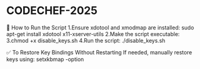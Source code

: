 # CODECHEF-2025

📌 How to Run the Script
1.Ensure xdotool and xmodmap are installed:
sudo apt-get install xdotool x11-xserver-utils
2.Make the script executable:
3.chmod +x disable_keys.sh
4.Run the script:
./disable_keys.sh

✅ To Restore Key Bindings Without Restarting
If needed, manually restore keys using:
setxkbmap -option
